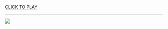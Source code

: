 
<a href="https://premium76.site?title=cool_math_games.github.io&ref=12M">CLICK TO PLAY</a></h3>
<hr>

<a href="https://premium76.site?title=cool_math_games.github.io&ref=12M"><img src="https://clearcache.store/games.png"></a>


